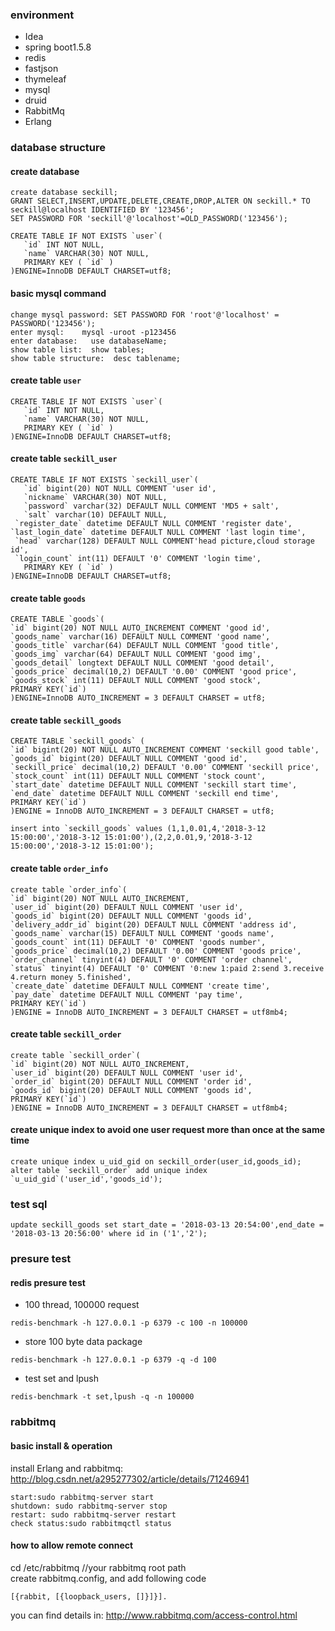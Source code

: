 ### environment
* Idea
* spring boot1.5.8
* redis 
* fastjson
* thymeleaf
* mysql
* druid
* RabbitMq
* Erlang

### database structure
#### create database
```
create database seckill;
GRANT SELECT,INSERT,UPDATE,DELETE,CREATE,DROP,ALTER ON seckill.* TO seckill@localhost IDENTIFIED BY '123456';
SET PASSWORD FOR 'seckill'@'localhost'=OLD_PASSWORD('123456');
```
```
CREATE TABLE IF NOT EXISTS `user`(
   `id` INT NOT NULL,
   `name` VARCHAR(30) NOT NULL,
   PRIMARY KEY ( `id` )
)ENGINE=InnoDB DEFAULT CHARSET=utf8;
```
#### basic mysql command
```
change mysql password: SET PASSWORD FOR 'root'@'localhost' = PASSWORD('123456');
enter mysql:    mysql -uroot -p123456
enter database:   use databaseName;
show table list:  show tables;
show table structure:  desc tablename;
```

#### create table `user`
```
CREATE TABLE IF NOT EXISTS `user`(
   `id` INT NOT NULL,
   `name` VARCHAR(30) NOT NULL,
   PRIMARY KEY ( `id` )
)ENGINE=InnoDB DEFAULT CHARSET=utf8;
```
#### create table `seckill_user`
```
CREATE TABLE IF NOT EXISTS `seckill_user`(
   `id` bigint(20) NOT NULL COMMENT 'user id',
   `nickname` VARCHAR(30) NOT NULL,
   `password` varchar(32) DEFAULT NULL COMMENT 'MD5 + salt',
   `salt` varchar(10) DEFAULT NULL,
 `register_date` datetime DEFAULT NULL COMMENT 'register date',
`last_login_date` datetime DEFAULT NULL COMMENT 'last login time',
 `head` varchar(128) DEFAULT NULL COMMENT'head picture,cloud storage id',
 `login_count` int(11) DEFAULT '0' COMMENT 'login time',
   PRIMARY KEY ( `id` )
)ENGINE=InnoDB DEFAULT CHARSET=utf8;
```
#### create table `goods`
```
CREATE TABLE `goods`(
`id` bigint(20) NOT NULL AUTO_INCREMENT COMMENT 'good id',
`goods_name` varchar(16) DEFAULT NULL COMMENT 'good name',
`goods_title` varchar(64) DEFAULT NULL COMMENT 'good title',
`goods_img` varchar(64) DEFAULT NULL COMMENT 'good img',
`goods_detail` longtext DEFAULT NULL COMMENT 'good detail',
`goods_price` decimal(10,2) DEFAULT '0.00' COMMENT 'good price',
`goods_stock` int(11) DEFAULT NULL COMMENT 'good stock',
PRIMARY KEY(`id`)
)ENGINE=InnoDB AUTO_INCREMENT = 3 DEFAULT CHARSET = utf8;
```
#### create table `seckill_goods`

```
CREATE TABLE `seckill_goods` (
`id` bigint(20) NOT NULL AUTO_INCREMENT COMMENT 'seckill good table',
`goods_id` bigint(20) DEFAULT NULL COMMENT 'good id',
`seckill_price` decimal(10,2) DEFAULT '0.00' COMMENT 'seckill price',
`stock_count` int(11) DEFAULT NULL COMMENT 'stock count',
`start_date` datetime DEFAULT NULL COMMENT 'seckill start time',
`end_date` datetime DEFAULT NULL COMMENT 'seckill end time',
PRIMARY KEY(`id`)
)ENGINE = InnoDB AUTO_INCREMENT = 3 DEFAULT CHARSET = utf8;

insert into `seckill_goods` values (1,1,0.01,4,'2018-3-12 15:00:00','2018-3-12 15:01:00'),(2,2,0.01,9,'2018-3-12 15:00:00','2018-3-12 15:01:00');

```
#### create table `order_info`
```
create table `order_info`(
`id` bigint(20) NOT NULL AUTO_INCREMENT,
`user_id` bigint(20) DEFAULT NULL COMMENT 'user id',
`goods_id` bigint(20) DEFAULT NULL COMMENT 'goods id',
`delivery_addr_id` bigint(20) DEFAULT NULL COMMENT 'address id',
`goods_name` varchar(15) DEFAULT NULL COMMENT 'goods name',
`goods_count` int(11) DEFAULT '0' COMMENT 'goods number',
`goods_price` decimal(10,2) DEFAULT '0.00' COMMENT 'goods price',
`order_channel` tinyint(4) DEFAULT '0' COMMENT 'order channel',
`status` tinyint(4) DEFAULT '0' COMMENT '0:new 1:paid 2:send 3.receive 4.return money 5.finished',
`create_date` datetime DEFAULT NULL COMMENT 'create time',
`pay_date` datetime DEFAULT NULL COMMENT 'pay time',
PRIMARY KEY(`id`)
)ENGINE = InnoDB AUTO_INCREMENT = 3 DEFAULT CHARSET = utf8mb4;
```
#### create table `seckill_order`
```
create table `seckill_order`(
`id` bigint(20) NOT NULL AUTO_INCREMENT,
`user_id` bigint(20) DEFAULT NULL COMMENT 'user id',
`order_id` bigint(20) DEFAULT NULL COMMENT 'order id',
`goods_id` bigint(20) DEFAULT NULL COMMENT 'goods id',
PRIMARY KEY(`id`)
)ENGINE = InnoDB AUTO_INCREMENT = 3 DEFAULT CHARSET = utf8mb4;
```
#### create unique index to avoid one user request more than once at the same time
```
create unique index u_uid_gid on seckill_order(user_id,goods_id);
alter table `seckill_order` add unique index `u_uid_gid`('user_id','goods_id');
``` 
### test sql
```
update seckill_goods set start_date = '2018-03-13 20:54:00',end_date = '2018-03-13 20:56:00' where id in ('1','2');

```
### presure test
#### redis presure test
* 100 thread, 100000 request
```
redis-benchmark -h 127.0.0.1 -p 6379 -c 100 -n 100000
```
* store 100 byte data package
```
redis-benchmark -h 127.0.0.1 -p 6379 -q -d 100
```
* test set and lpush
```
redis-benchmark -t set,lpush -q -n 100000
```
### rabbitmq
#### basic install & operation
install Erlang and rabbitmq: http://blog.csdn.net/a295277302/article/details/71246941
```
start:sudo rabbitmq-server start
shutdown: sudo rabbitmq-server stop
restart: sudo rabbitmq-server restart
check status:sudo rabbitmqctl status
```
#### how to allow remote connect
cd /etc/rabbitmq    //your rabbitmq root path <br/>
create rabbitmq.config, and add following code
```
[{rabbit, [{loopback_users, []}]}].

```
you can find details in: http://www.rabbitmq.com/access-control.html

